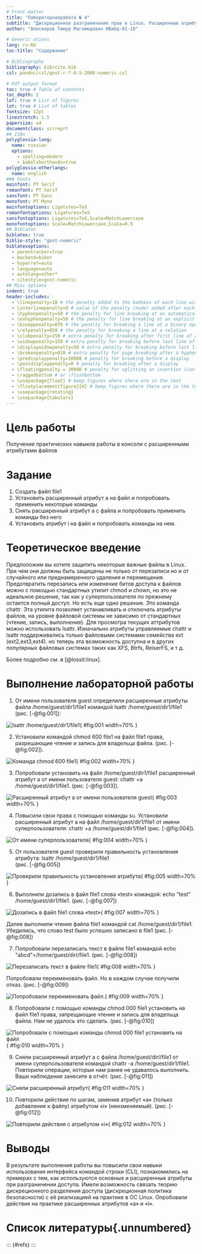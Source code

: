 ```yaml
---
# Front matter
title: "Лабораторнаяработа № 4"
subtitle: "Дискреционное разграничение прав в Linux. Расширенные атрибуты"
author: "Алескеров Тимур Магомедович НБибд-01-18"

# Generic otions
lang: ru-RU
toc-title: "Содержание"

# Bibliography
bibliography: bib/cite.bib
csl: pandoc/csl/gost-r-7-0-5-2008-numeric.csl

# Pdf output format
toc: true # Table of contents
toc_depth: 2
lof: true # List of figures
lot: true # List of tables
fontsize: 12pt
linestretch: 1.5
papersize: a4
documentclass: scrreprt
## I18n
polyglossia-lang:
  name: russian
  options:
	- spelling=modern
	- babelshorthands=true
polyglossia-otherlangs:
  name: english
### Fonts
mainfont: PT Serif
romanfont: PT Serif
sansfont: PT Sans
monofont: PT Mono
mainfontoptions: Ligatures=TeX
romanfontoptions: Ligatures=TeX
sansfontoptions: Ligatures=TeX,Scale=MatchLowercase
monofontoptions: Scale=MatchLowercase,Scale=0.9
## Biblatex
biblatex: true
biblio-style: "gost-numeric"
biblatexoptions:
  - parentracker=true
  - backend=biber
  - hyperref=auto
  - language=auto
  - autolang=other*
  - citestyle=gost-numeric
## Misc options
indent: true
header-includes:
  - \linepenalty=10 # the penalty added to the badness of each line within a paragraph (no associated penalty node) Increasing the value makes tex try to have fewer lines in the paragraph.
  - \interlinepenalty=0 # value of the penalty (node) added after each line of a paragraph.
  - \hyphenpenalty=50 # the penalty for line breaking at an automatically inserted hyphen
  - \exhyphenpenalty=50 # the penalty for line breaking at an explicit hyphen
  - \binoppenalty=070 # the penalty for breaking a line at a binary operator
  - \relpenalty=050 # the penalty for breaking a line at a relation
  - \clubpenalty=150 # extra penalty for breaking after first line of a paragraph
  - \widowpenalty=150 # extra penalty for breaking before last line of a paragraph
  - \displaywidowpenalty=50 # extra penalty for breaking before last line before a display math
  - \brokenpenalty=010 # extra penalty for page breaking after a hyphenated line
  - \predisplaypenalty=10000 # penalty for breaking before a display
  - \postdisplaypenalty=0 # penalty for breaking after a display
  - \floatingpenalty = 20000 # penalty for splitting an insertion (can only be split footnote in standard LaTeX)
  - \raggedbottom # or \flushbottom
  - \usepackage{float} # keep figures where there are in the text
  - \floatplacement{figure}{H} # keep figures where there are in the text
  - \usepackage{rotating}
  - \usepackage{tabularx}
---
```


# Цель работы

Получение практических навыков работы в консоли с расширенными атрибутами файлов

# Задание

1. Создать файл file1
2. Установить расширенный атрибут a на файл и попробовать применить некоторые команды
3. Снять расширенный атрибут a с файла и попробовать применить команды без него
4. Установить атрибут i на файл и попробовать команды на нем.


# Теоретическое введение

Предположим вы хотите защитить некоторые важные файлы в Linux. При чем они должны быть защищены не только от перезаписи 
но и от случайного или преднамеренного удаления и перемещения. Предотвратить перезапись или изменение битов доступа к файлов 
можно с помощью стандартных утилит chmod и chown, но это не идеальное решение, так как у суперпользователя по прежнему остается полный доступ. 
Но есть еще одно решение. Это команда chattr.
Эта утилита позволяет устанавливать и отключать атрибуты файлов, на уровне файловой системы не зависимо от стандартных (чтение, запись, выполнение). 
Для просмотра текущих аттрибутов можно использовать lsattr. Изначально атрибуты управляемые chattr и lsattr поддерживались только файловыми 
системами семейства ext (ext2,ext3,ext4). но теперь эта возможность доступна и в других популярных файловых системах таких как XFS, Btrfs, ReiserFS, 
и т д.

Более подробно см. в [@lossit:linux].

# Выполнение лабораторной работы

1. От имени пользователя guest определили расширенные атрибуты файла /home/guest/dir1/file1 командой lsattr /home/guest/dir1/file1 
 (рис. [-@fig:001]):


![lsattr /home/guest/dir1/file1 ](image/1.png){ #fig:001 width=70% }



2. Установили командой chmod 600 file1 на файл file1 права, разрешающие чтение и запись для владельца файла. 
 (рис. [-@fig:002]).

![Команда chmod 600 file1](image/2.png){ #fig:002 width=70% }

3. Попробовали установить на файл /home/guest/dir1/file1 расширенный атрибут a от имени пользователя guest: chattr +a /home/guest/dir1/file1. 
 (рис. [-@fig:003]). 

![Расширенный атрибут a от имени пользователя guest](image/4.png){ #fig:003 width=70% }

4. Повысили свои права с помощью команды su. Установили расширенный атрибут a на файл /home/guest/dir1/file1 
от имени суперпользователя: chattr +a /home/guest/dir1/file1  (рис. [-@fig:004]).

![От имени суперпользователя](image/5.png){ #fig:004 width=70% }

5. От пользователя guest проверили правильность установления атрибута: lsattr /home/guest/dir1/file1  
  (рис. [-@fig:005])

![Проверили правильность установления атрибута](image/6.png){ #fig:005 width=70% }



6. Выполнили дозапись в файл file1 слова «test» командой: echo "test" /home/guest/dir1/file1.
 (рис. [-@fig:007])

![Дозапись в файл file1 слова «test»](image/7.png){ #fig:007 width=70% }

Далее выполнили чтение файла file1 командой cat /home/guest/dir1/file1. Убедились, что слово test было успешно записано в file1 (рис. [-@fig:008])

7. Попробовали перезаписать текст в файле file1 командой echo "abcd">/home/guest/dirl/file1. (рис. [-@fig:008])

![Перезаписать текст в файле file1](image/8.png){ #fig:008 width=70% }

Попробовали переименовать файл. Но в каждом случае получили отказ. (рис. [-@fig:009])

![Попробовали переименовать файл.](image/9.png){ #fig:009 width=70% }

8. Попробовали с помощью команды chmod 000 file1 установить на файл file1 права, 
запрещающие чтение и запись для владельца файла. Нам не удалось это сделать. (рис. [-@fig:010])

![Попробовали с помощью команды chmod 000 file1 установить на файл](image/10.png){ #fig:010 width=70% }

9. Сняли расширенный атрибут a с файла /home/guest/dirl/file1 от имени суперпользователя командой chattr -a /home/guest/dir1/file1. 
Повторили операции, которые нам ранее не удавалось выполнить. Ваши наблюдения занесите в отчёт. (рис. [-@fig:011])

![Сняли расширенный атрибут](image/11.png){ #fig:011 width=70% }

10. Повторили действия по шагам, заменив атрибут «a» (только добавление к файлу) атрибутом «i» (неизменяемый). (рис. [-@fig:012])

![Повторили действия с атрибутом «i»](image/13.png){ #fig:012 width=70% }

# Выводы

В результате выполнения работы вы повысили свои навыки использования интерфейса командой строки (CLI), познакомились на примерах с тем,
как используются основные и расширенные атрибуты при разграничении
доступа. Имели возможность связать теорию дискреционного разделения
доступа (дискреционная политика безопасности) с её реализацией на практике в ОС Linux. Опробовали действие на практике расширенных атрибутов «а» и «i».

# Список литературы{.unnumbered}

::: {#refs}
:::
